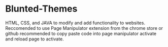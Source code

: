 # Blunted-Themes
HTML, CSS, and JAVA to modify and add functionality to websites.
Reccomended to use Page Manipulator extension from the chrome store or github
recommended to copy paste code into page manipulator
activate and reload page to activate.

